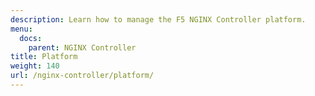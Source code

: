```yaml
---
description: Learn how to manage the F5 NGINX Controller platform.
menu:
  docs:
    parent: NGINX Controller
title: Platform
weight: 140
url: /nginx-controller/platform/
---
```

